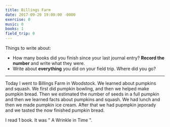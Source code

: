 ```yaml
---
title: Billings Farm
date: 2017-09-20 19:00:00 -0000
exercise: 0
music: 0
books: 1
field_trip: 0
---
```

Things to write about:

* How many books did you finish since your last journal entry? **Record the number** and write what they were.
* Write about **everything** you did on your field trip. Where did you go?

***

Today I went to Billings Farm in Woodstock. We learned about pumpkins and squash. We first did pumpkin bowling, and then we helped make pumpkin bread. Then we estimated the number of seeds in a full pumpkin and then we learned facts about pumpkins and squash. We had lunch and then we made pumpkin ice cream. After that we had pupmpkin jeporady and we tasted the now finished pumpkin bread.

I read 1 book. It was " A Wrinkle in Time ".
